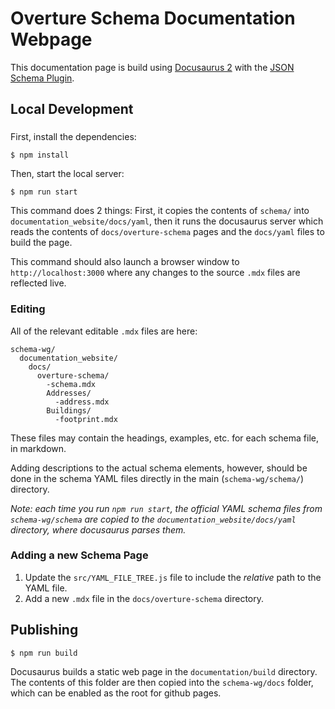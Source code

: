 # Overture Schema Documentation Webpage

This documentation page is build using [Docusaurus 2](https://docusaurus.io/) with the [JSON Schema Plugin](https://github.com/jy95/docusaurus-json-schema-plugin).


## Local Development

###
First, install the dependencies:
```
$ npm install
```
Then, start the local server:
```
$ npm run start
```
This command does 2 things: First, it copies the contents of `schema/` into `documentation_website/docs/yaml`, then it runs the docusaurus server which reads the contents of `docs/overture-schema` pages and the `docs/yaml` files to build the page.

This command should also launch a browser window to `http://localhost:3000` where any changes to the source `.mdx` files are reflected live.

### Editing
All of the relevant editable `.mdx` files are here:
```
schema-wg/
  documentation_website/
    docs/
      overture-schema/
        -schema.mdx
        Addresses/
          -address.mdx
        Buildings/
          -footprint.mdx

```
These files may contain the headings, examples, etc. for each schema file, in markdown.

Adding descriptions to the actual schema elements, however, should be done in the schema YAML files directly in the main (`schema-wg/schema/`) directory.

_Note: each time you run `npm run start`, the official YAML schema files from `schema-wg/schema` are copied to the `documentation_website/docs/yaml` directory, where docusaurus parses them._

### Adding a new Schema Page
1. Update the `src/YAML_FILE_TREE.js` file to include the _relative_ path to the YAML file.
2. Add a new `.mdx` file in the `docs/overture-schema` directory.


## Publishing
```
$ npm run build
```
Docusaurus builds a static web page in the `documentation/build` directory. The contents of this folder are then copied into the `schema-wg/docs` folder, which can be enabled as the root for github pages.
